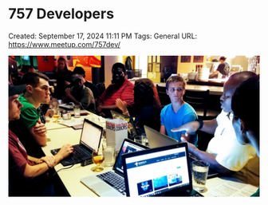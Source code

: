 # 757 Developers

Created: September 17, 2024 11:11 PM
Tags: General
URL: https://www.meetup.com/757dev/

![image.png](image%203.png)